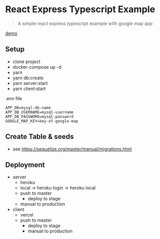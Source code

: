 # React Express Typescript Example

> A simple react express typescript example with google map app

[demo](https://react-express-typescript-example.vercel.app/)

## Setup

- clone project
- docker-compose up -d
- yarn
- yarn db:create
- yarn server:start
- yarn client:start

.env file

```
APP_DB=mysql-db-name
APP_DB_USERNAME=mysql-username
APP_DB_PASSWORD=mysql-password
GOOGLE_MAP_KEY=key-of-google-map
```

## Create Table & seeds

- see https://sequelize.org/master/manual/migrations.html

## Deployment

- server
  - heroku
  - local -> heroku login -> heroku local
  - push to master
    - deploy to stage
  - manual to production
- client
  - vercel
  - push to master
    - deploy to stage
    - manual to production
